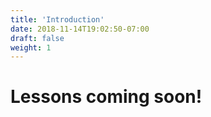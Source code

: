 ```yaml
---
title: 'Introduction'
date: 2018-11-14T19:02:50-07:00
draft: false
weight: 1
---
```


# Lessons coming soon!